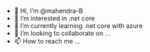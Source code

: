 - 👋 Hi, I’m @mahendra-B
- 👀 I’m interested in .net core
- 🌱 I’m currently learning .net core with azure
- 💞️ I’m looking to collaborate on ...
- 📫 How to reach me ...

<!---
mahendra-B/mahendra-B is a ✨ special ✨ repository because its `README.md` (this file) appears on your GitHub profile.
You can click the Preview link to take a look at your changes.
--->
